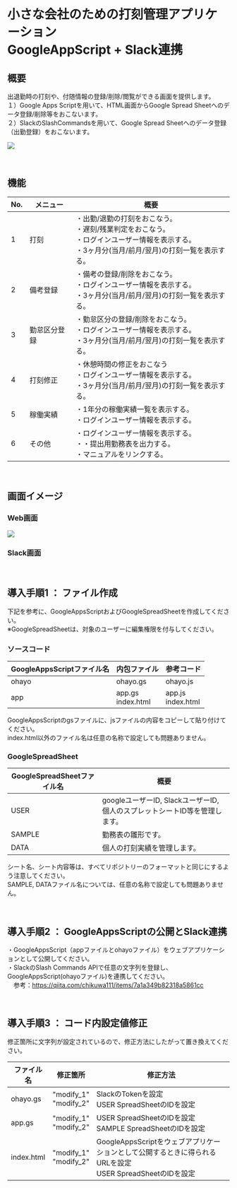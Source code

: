 # 小さな会社のための打刻管理アプリケーション<br>GoogleAppScript + Slack連携


## 概要
出退勤時の打刻や、付随情報の登録/削除/閲覧ができる画面を提供します。  
１）Google Apps Scriptを用いて、HTML画面からGoogle Spread Sheetへのデータ登録/削除等をおこないます。  
２）SlackのSlashCommandsを用いて、Google Spread Sheetへのデータ登録（出勤登録）をおこないます。  

![](https://user-images.githubusercontent.com/42574464/44407310-bbd96a00-a598-11e8-9fac-f1ba6631d7aa.png)

<br>

## 機能

|  No.  |  メニュー  | 概要 |
| ---- | ---- | ---- |
|  1  |  打刻  | ・出勤/退勤の打刻をおこなう。<br>・遅刻/残業判定をおこなう。<br>・ログインユーザー情報を表示する。<br>・3ヶ月分(当月/前月/翌月)の打刻一覧を表示する。<br> |
|  2  |  備考登録  | ・備考の登録/削除をおこなう。<br>・ログインユーザー情報を表示する。<br>・3ヶ月分(当月/前月/翌月)の打刻一覧を表示する。 |
|  3  |  勤怠区分登録  | ・勤怠区分の登録/削除をおこなう。<br>・ログインユーザー情報を表示する。<br>・3ヶ月分(当月/前月/翌月)の打刻一覧を表示する。 |
|  4  |  打刻修正  | ・休憩時間の修正をおこなう<br>・ログインユーザー情報を表示する。<br>・3ヶ月分(当月/前月/翌月)の打刻一覧を表示する。 |
|  5  |  稼働実績  | ・1年分の稼働実績一覧を表示する。<br>・ログインユーザー情報を表示する。 |
|  6  |  その他  | ・ログインユーザー情報を表示する。<br>・・提出用勤務表を出力する。<br>・マニュアルをリンクする。 |

<br>

## 画面イメージ
### Web画面
![](https://user-images.githubusercontent.com/42574464/44417434-79bc2280-a5b0-11e8-9766-4bc9984702db.png)

### Slack画面


<br>

## 導入手順1 ： ファイル作成

下記を参考に、GoogleAppsScriptおよびGoogleSpreadSheetを作成してください。  
※GoogleSpreadSheetは、対象のユーザーに編集権限を付与してください。

### ソースコード

|  GoogleAppsScriptファイル名  |  内包ファイル  | 参考コード |
| ---- | ---- | ---- |
|  ohayo  |  ohayo.gs  | ohayo.js |
|  app  |  app.gs<br>index.html  | app.js<br>index.html |

GoogleAppsScriptのgsファイルに、jsファイルの内容をコピーして貼り付けてください。  
index.html以外のファイル名は任意の名称で設定しても問題ありません。

### GoogleSpreadSheet

|  GoogleSpreadSheetファイル名  |  概要  |
| ------ | ---- |
|  USER  |  googleユーザーID, SlackユーザーID, 個人のスプレットシートID等を管理します。  |
|  SAMPLE  |  勤務表の雛形です。  |
|  DATA  |  個人の打刻実績を管理します。  |

シート名、シート内容等は、すべてリポジトリーのフォーマットと同じにするよう注意してください。  
SAMPLE, DATAファイル名については、任意の名称で設定しても問題ありません。

<br>

## 導入手順2 ： GoogleAppsScriptの公開とSlack連携

・GoogleAppsScript（appファイルとohayoファイル）をウェブアプリケーションとして公開してください。  
・SlackのSlash Commands APIで任意の文字列を登録し、GoogleAppsScript(ohayoファイル)を連携してください。  
　参考：https://qiita.com/chikuwa111/items/7a1a349b82318a5861cc

<br>

## 導入手順3 ： コード内設定値修正

修正箇所に文字列が設定されているので、修正方法にしたがって置き換えてください。

|  ファイル名  |  修正箇所  | 修正方法 |
| ---- | ---- | ---- |
|  ohayo.gs  |  "modify_1"<br>"modify_2" | SlackのTokenを設定<br>USER SpreadSheetのIDを設定 |
|  app.gs  |  "modify_1"<br>"modify_2"  | USER SpreadSheetのIDを設定<br>SAMPLE SpreadSheetのIDを設定 |
|  index.html  |  "modify_1"<br>"modify_2"  | GoogleAppsScriptをウェブアプリケーションとして公開するときに得られるURLを設定<br>USER SpreadSheetのIDを設定 |

